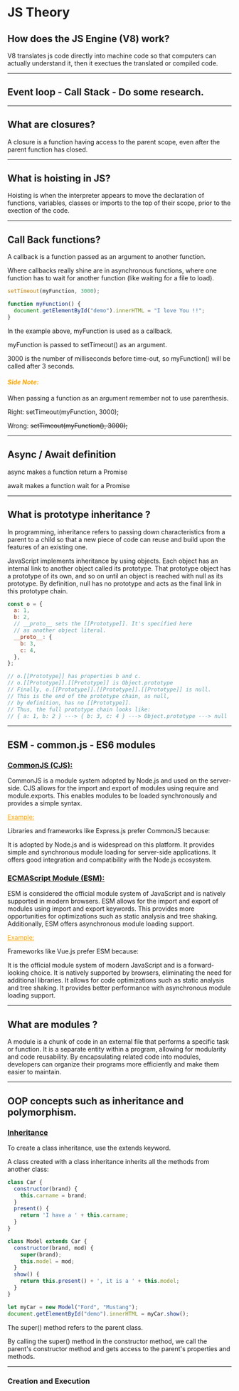 # JS Theory

## How does the JS Engine (V8) work?
V8 translates js code directly into machine code so that computers can actually understand
it, then it exectues the translated or compiled code.

---

## Event loop - Call Stack - Do some research.

---
## What are closures?
A closure is a function having access to the parent scope, even after the parent function has closed.

---

## What is hoisting in JS?
Hoisting is when the interpreter appears to move the declaration of functions,
variables, classes or imports to the top of their scope, prior to the exection of the code.

---

## Call Back functions?
A callback is a function passed as an argument to another function.

Where callbacks really shine are in asynchronous functions, where one function has to wait for another function (like waiting for a file to load).

```javascript
setTimeout(myFunction, 3000);

function myFunction() {
  document.getElementById("demo").innerHTML = "I love You !!";
}
```

In the example above, myFunction is used as a callback.

myFunction is passed to setTimeout() as an argument.

3000 is the number of milliseconds before time-out, so myFunction() will be called after 3 seconds.

<span style="color:orange">
<h4><em><strong>Side Note:</strong></em></h4>
</span>

When passing a function as an argument remember not to use parenthesis.

Right: setTimeout(myFunction, 3000);

Wrong: ~~setTimeout(myFunction(), 3000);~~


---
## Async / Await definition

async makes a function return a Promise

await makes a function wait for a Promise

---
## What is prototype inheritance ?

In programming, inheritance refers to passing down characteristics from a parent to a child so that a new piece of code can reuse and build upon the features of an existing one.

JavaScript implements inheritance by using objects. Each object has an internal link to another object called its prototype. That prototype object has a prototype of its own, and so on until an object is reached with null as its prototype. By definition, null has no prototype and acts as the final link in this prototype chain.


```javascript
const o = {
  a: 1,
  b: 2,
  // __proto__ sets the [[Prototype]]. It's specified here
  // as another object literal.
  __proto__: {
    b: 3,
    c: 4,
  },
};

// o.[[Prototype]] has properties b and c.
// o.[[Prototype]].[[Prototype]] is Object.prototype
// Finally, o.[[Prototype]].[[Prototype]].[[Prototype]] is null.
// This is the end of the prototype chain, as null,
// by definition, has no [[Prototype]].
// Thus, the full prototype chain looks like:
// { a: 1, b: 2 } ---> { b: 3, c: 4 } ---> Object.prototype ---> null
```

---
## ESM - common.js - ES6 modules

<h3><u>CommonJS (CJS):</u></h3>

CommonJS is a module system adopted by Node.js and used on the server-side. CJS allows for the import and export of modules using require and module.exports. This enables modules to be loaded synchronously and provides a simple syntax.

<span style="color:orange">
<u>Example:</u>
</span>

Libraries and frameworks like Express.js prefer CommonJS because:

It is adopted by Node.js and is widespread on this platform.
It provides simple and synchronous module loading for server-side applications.
It offers good integration and compatibility with the Node.js ecosystem.

<h3><u>ECMAScript Module (ESM):</u></h3>

ESM is considered the official module system of JavaScript and is natively supported in modern browsers. ESM allows for the import and export of modules using import and export keywords. This provides more opportunities for optimizations such as static analysis and tree shaking. Additionally, ESM offers asynchronous module loading support.

<span style="color:orange">
<u>Example:</u>
</span>

Frameworks like Vue.js prefer ESM because:

It is the official module system of modern JavaScript and is a forward-looking choice.
It is natively supported by browsers, eliminating the need for additional libraries.
It allows for code optimizations such as static analysis and tree shaking.
It provides better performance with asynchronous module loading support.

---
## What are modules ?

A module is a chunk of code in an external file that performs a specific task or function. It is a separate entity within a program, allowing for modularity and code reusability. By encapsulating related code into modules, developers can organize their programs more efficiently and make them easier to maintain.

---
## OOP concepts such as inheritance and polymorphism.

<h3><u>Inheritance</u></h3>

To create a class inheritance, use the extends keyword.

A class created with a class inheritance inherits all the methods from another class:

```javascript
class Car {
  constructor(brand) {
    this.carname = brand;
  }
  present() {
    return 'I have a ' + this.carname;
  }
}

class Model extends Car {
  constructor(brand, mod) {
    super(brand);
    this.model = mod;
  }
  show() {
    return this.present() + ', it is a ' + this.model;
  }
}

let myCar = new Model("Ford", "Mustang");
document.getElementById("demo").innerHTML = myCar.show();
```

The super() method refers to the parent class.

By calling the super() method in the constructor method, we call the parent's constructor method and gets access to the parent's properties and methods.

---

### Creation and Execution